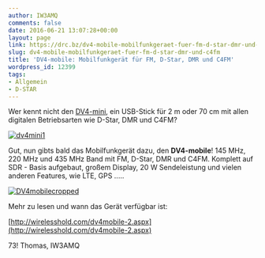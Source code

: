 ```yaml
---
author: IW3AMQ
comments: false
date: 2016-06-21 13:07:28+00:00
layout: page
link: https://drc.bz/dv4-mobile-mobilfunkgeraet-fuer-fm-d-star-dmr-und-c4fm/
slug: dv4-mobile-mobilfunkgeraet-fuer-fm-d-star-dmr-und-c4fm
title: 'DV4-mobile: Mobilfunkgerät für FM, D-Star, DMR und C4FM'
wordpress_id: 12399
tags:
- Allgemein
- D-STAR
---
```


Wer kennt nicht den [DV4-mini](http://www.helitron.de/shop/index.php?cPath=9_5), ein USB-Stick für 2 m oder 70 cm mit allen digitalen Betriebsarten wie D-Star, DMR und C4FM?

[![dv4mini1](https://drc.bz/wp-content/uploads/2016/06/dv4mini1-e1466514051275-1024x419.png)](https://drc.bz/wp-content/uploads/2016/06/dv4mini1-e1466514051275.png)

Gut, nun gibts bald das Mobilfunkgerät dazu, den **DV4-mobile**! 145 MHz, 220 MHz und 435 MHz Band mit FM, D-Star, DMR und C4FM. Komplett auf SDR - Basis aufgebaut, großem Display, 20 W Sendeleistung und vielen anderen Features, wie LTE, GPS .....

[![DV4mobilecropped](https://drc.bz/wp-content/uploads/2016/06/DV4mobilecropped.jpg)](https://drc.bz/wp-content/uploads/2016/06/DV4mobilecropped.jpg)

Mehr zu lesen und wann das Gerät verfügbar ist:

[http://wirelesshold.com/dv4mobile-2.aspx](http://wirelesshold.com/dv4mobile-2.aspx)

73! Thomas, IW3AMQ
